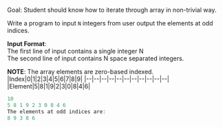 Goal: Student should know how to iterate through array in non-trivial way.  

Write a program to input `N` integers from user output the elements  at odd indices.

**Input Format**:  
The first line of input contains a single integer N  
The second line of input contains N space separated integers.  

**NOTE**: The array elements are zero-based indexed.  
|Index|0|1|2|3|4|5|6|7|8|9|
|--|--|--|--|--|--|--|--|--|--|--|
|Element|5|8|1|9|2|3|0|8|4|6|

```cpp
10
5 8 1 9 2 3 0 8 4 6
The elements at odd indices are:
8 9 3 8 6
```
